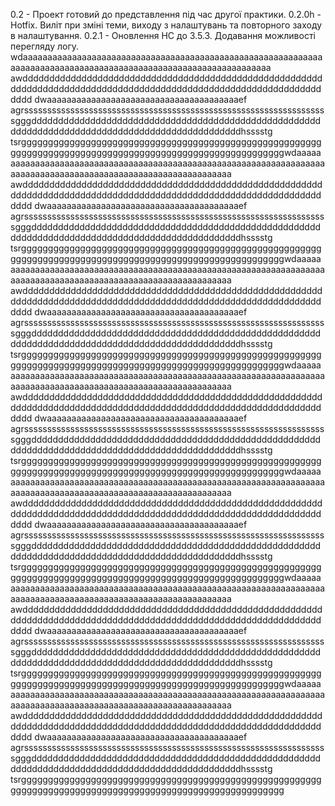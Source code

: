 0.2 - Проект готовий до представлення під час другої практики.
0.2.0h - Hotfix. Виліт при зміні теми, виходу з налаштувань та повторного заходу в налаштування.
0.2.1 - Оновлення HC до 3.5.3. Додавання можливості перегляду логу.
wdaaaaaaaaaaaaaaaaaaaaaaaaaaaaaaaaaaaaaaaaaaaaaaaaaaaaaaaaaaaaaaaaaaaaaaaaaaaaaaaaaaaaaaaaaaaaaaaaaaaaaaaaaaaaaaaaaa
awdddddddddddddddddddddddddddddddddddddddddddddddddddddddddddddddddddddddddddddddddddddddddddddddddddddddddddddddddddddd
dwaaaaaaaaaaaaaaaaaaaaaaaaaaaaaaaaaaaaaaaef       agrsssssssssssssssssssssssssssssssssssssssssssssssssssssssssssssssss
sgggdddddddddddddddddddddddddddddddddddddddddddddddddddddddddddddddddddddddddddddddddddddddddddddddddhsssstg
tsrgggggggggggggggggggggggggggggggggggggggggggggggggggggggggggggggggggggggggggggggggggggggggggggggggggggggggggwdaaaaaaaaaaaaaaaaaaaaaaaaaaaaaaaaaaaaaaaaaaaaaaaaaaaaaaaaaaaaaaaaaaaaaaaaaaaaaaaaaaaaaaaaaaaaaaaaaaaaaaaaaaaaaaaaaa
awdddddddddddddddddddddddddddddddddddddddddddddddddddddddddddddddddddddddddddddddddddddddddddddddddddddddddddddddddddddd
dwaaaaaaaaaaaaaaaaaaaaaaaaaaaaaaaaaaaaaaaef       agrsssssssssssssssssssssssssssssssssssssssssssssssssssssssssssssssss
sgggdddddddddddddddddddddddddddddddddddddddddddddddddddddddddddddddddddddddddddddddddddddddddddddddddhsssstg
tsrgggggggggggggggggggggggggggggggggggggggggggggggggggggggggggggggggggggggggggggggggggggggggggggggggggggggggggwdaaaaaaaaaaaaaaaaaaaaaaaaaaaaaaaaaaaaaaaaaaaaaaaaaaaaaaaaaaaaaaaaaaaaaaaaaaaaaaaaaaaaaaaaaaaaaaaaaaaaaaaaaaaaaaaaaa
awdddddddddddddddddddddddddddddddddddddddddddddddddddddddddddddddddddddddddddddddddddddddddddddddddddddddddddddddddddddd
dwaaaaaaaaaaaaaaaaaaaaaaaaaaaaaaaaaaaaaaaef       agrsssssssssssssssssssssssssssssssssssssssssssssssssssssssssssssssss
sgggdddddddddddddddddddddddddddddddddddddddddddddddddddddddddddddddddddddddddddddddddddddddddddddddddhsssstg
tsrgggggggggggggggggggggggggggggggggggggggggggggggggggggggggggggggggggggggggggggggggggggggggggggggggggggggggggwdaaaaaaaaaaaaaaaaaaaaaaaaaaaaaaaaaaaaaaaaaaaaaaaaaaaaaaaaaaaaaaaaaaaaaaaaaaaaaaaaaaaaaaaaaaaaaaaaaaaaaaaaaaaaaaaaaa
awdddddddddddddddddddddddddddddddddddddddddddddddddddddddddddddddddddddddddddddddddddddddddddddddddddddddddddddddddddddd
dwaaaaaaaaaaaaaaaaaaaaaaaaaaaaaaaaaaaaaaaef       agrsssssssssssssssssssssssssssssssssssssssssssssssssssssssssssssssss
sgggdddddddddddddddddddddddddddddddddddddddddddddddddddddddddddddddddddddddddddddddddddddddddddddddddhsssstg
tsrgggggggggggggggggggggggggggggggggggggggggggggggggggggggggggggggggggggggggggggggggggggggggggggggggggggggggggwdaaaaaaaaaaaaaaaaaaaaaaaaaaaaaaaaaaaaaaaaaaaaaaaaaaaaaaaaaaaaaaaaaaaaaaaaaaaaaaaaaaaaaaaaaaaaaaaaaaaaaaaaaaaaaaaaaa
awdddddddddddddddddddddddddddddddddddddddddddddddddddddddddddddddddddddddddddddddddddddddddddddddddddddddddddddddddddddd
dwaaaaaaaaaaaaaaaaaaaaaaaaaaaaaaaaaaaaaaaef       agrsssssssssssssssssssssssssssssssssssssssssssssssssssssssssssssssss
sgggdddddddddddddddddddddddddddddddddddddddddddddddddddddddddddddddddddddddddddddddddddddddddddddddddhsssstg
tsrgggggggggggggggggggggggggggggggggggggggggggggggggggggggggggggggggggggggggggggggggggggggggggggggggggggggggggwdaaaaaaaaaaaaaaaaaaaaaaaaaaaaaaaaaaaaaaaaaaaaaaaaaaaaaaaaaaaaaaaaaaaaaaaaaaaaaaaaaaaaaaaaaaaaaaaaaaaaaaaaaaaaaaaaaa
awdddddddddddddddddddddddddddddddddddddddddddddddddddddddddddddddddddddddddddddddddddddddddddddddddddddddddddddddddddddd
dwaaaaaaaaaaaaaaaaaaaaaaaaaaaaaaaaaaaaaaaef       agrsssssssssssssssssssssssssssssssssssssssssssssssssssssssssssssssss
sgggdddddddddddddddddddddddddddddddddddddddddddddddddddddddddddddddddddddddddddddddddddddddddddddddddhsssstg
tsrgggggggggggggggggggggggggggggggggggggggggggggggggggggggggggggggggggggggggggggggggggggggggggggggggggggggggggwdaaaaaaaaaaaaaaaaaaaaaaaaaaaaaaaaaaaaaaaaaaaaaaaaaaaaaaaaaaaaaaaaaaaaaaaaaaaaaaaaaaaaaaaaaaaaaaaaaaaaaaaaaaaaaaaaaa
awdddddddddddddddddddddddddddddddddddddddddddddddddddddddddddddddddddddddddddddddddddddddddddddddddddddddddddddddddddddd
dwaaaaaaaaaaaaaaaaaaaaaaaaaaaaaaaaaaaaaaaef       agrsssssssssssssssssssssssssssssssssssssssssssssssssssssssssssssssss
sgggdddddddddddddddddddddddddddddddddddddddddddddddddddddddddddddddddddddddddddddddddddddddddddddddddhsssstg
tsrggggggggggggggggggggggggggggggggggggggggggggggggggggggggggggggggggggggggggggggggggggggggggggggggggggggggggg